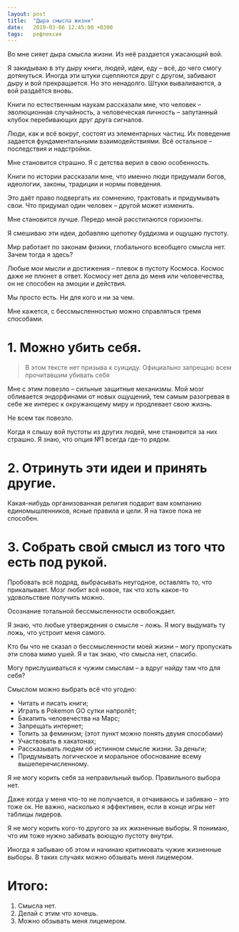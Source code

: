 ```yaml
---
layout: post
title:  "Дыра смысла жизни"
date:   2019-03-06 12:45:00 +0300
tags: 	рефлексия
---
```


Во мне сияет дыра смысла жизни. Из неё раздается ужасающий вой. 

Я закидываю в эту дыру книги, людей, идеи, еду – всё, до чего смогу дотянуться. Иногда эти штуки сцепляются друг с другом, забивают дыру и вой прекращается. Но это ненадолго. Штуки вываливаются, а вой раздаётся вновь.

Книги по естественным наукам рассказали мне, что человек – эволюционная случайность, а человеческая личность – запутанный клубок перебивающих друг друга сигналов. 

Люди, как и всё вокруг, состоят из элементарных частиц. Их поведение задается фундаментальными взаимодействиями. Всё остальное – последствия и надстройки. 

Мне становится страшно. Я с детства верил в свою особенность. 


Книги по истории рассказали мне, что именно люди придумали богов, идеологии, законы, традиции и нормы поведения. 

Это даёт право подвергать их сомнению, трактовать и придумывать свои. Что придумал один человек – другой может изменить. 

Мне становится лучше. Передо мной расстилаются горизонты. 


Я смешиваю эти идеи, добавляю щепотку буддизма и ощущаю пустоту.

Мир работает по законам физики, глобального всеобщего смысла нет. Зачем тогда я здесь? 

Любые мои мысли и достижения – плевок в пустоту Космоса. Космос даже не плюнет в ответ. Космосу нет дела до меня или человечества, он не способен на эмоции и действия. 

Мы просто есть. Ни для кого и ни за чем. 


Мне кажется, с бессмысленностью можно справляться тремя способами. 


# 1. Можно убить себя. 

> В этом тексте нет призыва к суициду. Официально запрещаю всем прочитавшим убивать себя 

Мне с этим повезло – сильные защитные механизмы. Мой мозг обливается эндорфинами от новых ощущений, тем самым разогревая в себе же интерес к окружающему миру и продлевает свою жизнь. 

Не всем так повезло. 

Когда я слышу вой пустоты из других людей, мне становится за них страшно. Я знаю, что опция №1 всегда где-то рядом. 


# 2. Отринуть эти идеи и принять другие. 

Какая-нибудь организованная религия подарит вам компанию единомышленников, ясные правила и цели. Я на такое пока не способен. 


# 3. Собрать свой смысл из того что есть под рукой. 

Пробовать всё подряд, выбрасывать неугодное, оставлять то, что прикалывает. Мозг любит всё новое, так что хоть какое-то удовольствие получить можно. 


Осознание тотальной бессмысленности освобождает. 

Я знаю, что любые утверждения о смысле – ложь. Я могу выдумать ту ложь, что устроит меня самого. 

Кто бы что не сказал о бессмысленности моей жизни – могу пропускать эти слова мимо ушей. Я и так знаю, что смысла нет, спасибо. 

Могу прислушиваться к чужим смыслам – а вдруг найду там что для себя? 


Смыслом можно выбрать всё что угодно: 
- Читать и писать книги; 
- Играть в Pokemon GO сутки напролёт; 
- Бэкапить человечества на Марс; 
- Запрещать интернет; 
- Топить за феминизм; (этот пункт можно понять двумя способами) 
- Участвовать в хакатонах; 
- Рассказывать людям об истинном смысле жизни. За деньги; 
- Придумывать логическое и моральное обоснование всему вышеперечисленному. 


Я не могу корить себя за неправильный выбор. Правильного выбора нет. 


Даже когда у меня что-то не получается, я отчаиваюсь и забиваю – это тоже ок. Не важно, насколько я эффективен, если в конце игры нет таблицы лидеров. 


Я не могу корить кого-то другого за их жизненные выборы. Я понимаю, что им тоже нужно забивать воющую пустоту внутри. 

Иногда я забываю об этом и начинаю критиковать чужие жизненные выборы. В таких случаях можно обзывать меня лицемером. 


# Итого: 
1. Смысла нет. 
2. Делай с этим что хочешь. 
3. Можно обзывать меня лицемером.